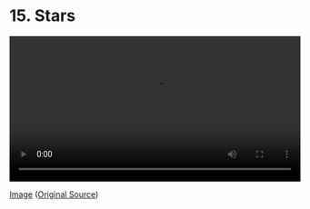 # 15. Stars

<video controls width="512">
    <source src="./tut_15.mp4"
            type="video/mp4">
    Sorry, your browser doesn't support embedded videos.
</video>

[Image](./tut_15.git) ([Original Source](https://ztiromoritz.github.io/pico-8-shooter/gif/tut_15.gif))

